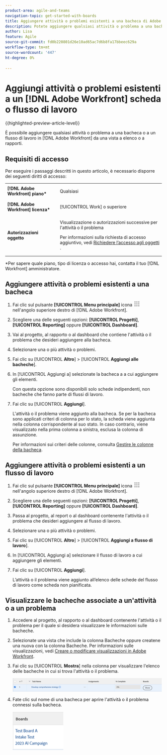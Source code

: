```yaml
---
product-area: agile-and-teams
navigation-topic: get-started-with-boards
title: Aggiungere attività o problemi esistenti a una bacheca di Adobe Workfront
description: Potete aggiungere qualsiasi attività o problema a una bacheca in Adobe Workfront da una vista a elenco o a rapporti.
author: Lisa
feature: Agile
source-git-commit: fd0b220801d26e10ad65ac7d6b8fa17bbeec629a
workflow-type: tm+mt
source-wordcount: '447'
ht-degree: 0%

---
```


# Aggiungi attività o problemi esistenti a un [!DNL Adobe Workfront] scheda o flusso di lavoro

{{highlighted-preview-article-level}}

È possibile aggiungere qualsiasi attività o problema a una bacheca o a un flusso di lavoro in [!DNL Adobe Workfront] da una vista a elenco o a rapporti.

## Requisiti di accesso

Per eseguire i passaggi descritti in questo articolo, è necessario disporre dei seguenti diritti di accesso:

<table style="table-layout:auto">
 <col>
 <col>
 <tbody>
  <tr>
   <td role="rowheader"><strong>[!DNL Adobe Workfront] piano*</strong></td>
   <td> <p>Qualsiasi</p> </td>
  </tr>
  <tr>
   <td role="rowheader"><strong>[!DNL Adobe Workfront] licenza*</strong></td>
   <td> <p>[!UICONTROL Work] o superiore</p> </td>
  </tr>
  <tr>
   <td role="rowheader"><strong>Autorizzazioni oggetto</strong></td>
   <td> <p>Visualizzazione o autorizzazioni successive per l'attività o il problema</p> <p>Per informazioni sulla richiesta di accesso aggiuntivo, vedi <a href="/help/quicksilver/workfront-basics/grant-and-request-access-to-objects/request-access.md" class="MCXref xref">Richiedere l’accesso agli oggetti </a>.</p> </td>
  </tr>
 </tbody>
</table>

&#42;Per sapere quale piano, tipo di licenza o accesso hai, contatta il tuo [!DNL Workfront] amministratore.

## Aggiungere attività o problemi esistenti a una bacheca

1. Fai clic sul pulsante **[!UICONTROL Menu principale]** icona ![](assets/main-menu-icon.png) nell&#39;angolo superiore destro di [!DNL Adobe Workfront].
1. Scegliere una delle seguenti opzioni: **[!UICONTROL Progetti]**, **[!UICONTROL Reporting]** oppure **[!UICONTROL Dashboard]**.
1. Vai al progetto, al rapporto o al dashboard che contiene l&#39;attività o il problema che desideri aggiungere alla bacheca.
1. Selezionare una o più attività o problemi.
1. Fai clic su [!UICONTROL **Altro**] > [!UICONTROL **Aggiungi alle bacheche**].
1. In [!UICONTROL Aggiungi a] selezionate la bacheca a a cui aggiungere gli elementi.

   Con questa opzione sono disponibili solo schede indipendenti, non bacheche che fanno parte di flussi di lavoro.

1. Fai clic su [!UICONTROL **Aggiungi**].

   L&#39;attività o il problema viene aggiunto alla bacheca. Se per la bacheca sono applicati criteri di colonna per lo stato, la scheda viene aggiunta nella colonna corrispondente al suo stato. In caso contrario, viene visualizzato nella prima colonna a sinistra, esclusa la colonna di assunzione.

   Per informazioni sui criteri delle colonne, consulta [Gestire le colonne della bacheca](/help/quicksilver/agile/get-started-with-boards/manage-board-columns.md).

## Aggiungere attività o problemi esistenti a un flusso di lavoro

1. Fai clic sul pulsante **[!UICONTROL Menu principale]** icona ![](assets/main-menu-icon.png) nell&#39;angolo superiore destro di [!DNL Adobe Workfront].
1. Scegliere una delle seguenti opzioni: **[!UICONTROL Progetti]**, **[!UICONTROL Reporting]** oppure **[!UICONTROL Dashboard]**.
1. Passa al progetto, al report o al dashboard contenente l&#39;attività o il problema che desideri aggiungere al flusso di lavoro.
1. Selezionare una o più attività o problemi.
1. Fai clic su [!UICONTROL **Altro**] > [!UICONTROL **Aggiungi a flusso di lavoro**].
1. In [!UICONTROL Aggiungi a] selezionare il flusso di lavoro a cui aggiungere gli elementi.
1. Fai clic su [!UICONTROL **Aggiungi**].

   L’attività o il problema viene aggiunto all’elenco delle schede del flusso di lavoro come scheda non pianificata.

## Visualizzare le bacheche associate a un&#39;attività o a un problema

1. Accedere al progetto, al rapporto o al dashboard contenente l&#39;attività o il problema per il quale si desidera visualizzare le informazioni sulle bacheche.
1. Selezionate una vista che include la colonna Bacheche oppure createne una nuova con la colonna Bacheche.
Per informazioni sulle visualizzazioni, vedi [Creare o modificare visualizzazioni in Adobe Workfront](/help/quicksilver/reports-and-dashboards/reports/reporting-elements/create-edit-views.md).
1. Fai clic su [!UICONTROL **Mostra**] nella colonna per visualizzare l&#39;elenco delle bacheche in cui si trova l&#39;attività o il problema.

   ![Mostra bacheche nella colonna](assets/show-boards-in-column.png)

1. Fate clic sul nome di una bacheca per aprire l&#39;attività o il problema connessi sulla bacheca.

   ![Selezionare una bacheca](assets/select-board-in-column.png)
